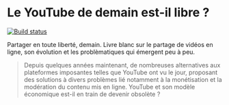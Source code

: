 # Le YouTube de demain est-il libre ?

[![Build status](https://github.com/SundownDEV/livre-blanc-video/workflows/Documentation%20CI/badge.svg?style=flat-square)](https://github.com/sundowndev/livre-blanc-video/actions)

Partager en toute liberté, demain. Livre blanc sur le partage de vidéos en ligne, son évolution et les problèmatiques qui émergent peu à peu.

>Depuis quelques années maintenant, de nombreuses alternatives aux plateformes imposantes telles que YouTube ont vu le jour, proposant des solutions à divers problèmes lié notamment à la monétisation et la modération du contenu mis en ligne. YouTube et son modèle économique est-il en train de devenir obsolète ?
